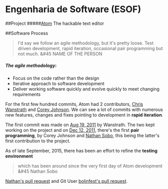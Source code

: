 # Engenharia de Software (__ESOF__)
##Project
#####[Atom](https://atom.io)  The hackable text editor

##Software Process
> I'd say we follow an agile methodology, but it's pretty loose. Test driven development, rapid iteration, occasional pair programming but not much.
> &#45 NAME OF THE PERSON

##### The agile methodology:
* Focus on the code rather than the design
* Iterative approach to software development
* Deliver working software quickly and evolve quickly to meet changing requirements

For the first few hundred commits, Atom had 2 contributors, [Chris Wanstrath](https://github.com/defunkt) and [Corey Johnson](https://github.com/probablycorey). We can see a lot of commits with numerous new features, changes and fixes pointing to development in **rapid iteration**.

The first commit was made on [Aug 19, 2011](https://github.com/atom/atom/commit/3a09528a62f29e86bc15140a13d1bdbd9322e0e9) by Wanstrath. The two kept working on the project and on [Dec 12, 2011](https://github.com/atom/atom/commit/0dd6df1ab6c1e4adba429bc7bbabc52d7842b3e2), there's the first **pair programming**, by Corey Johnson and [Nathan Sobo](https://github.com/nathansobo), this being the latter's first contribution to the project.

As of late September, 2015, there has been an effort to refine the **testing environment**
>which has been around since the very first day of Atom development
> &#45 Nathan Sobo

[Nathan's pull request](https://github.com/atom/atom/pull/8968) and Git User [bolinfest's pull request](https://github.com/atom/atom/pull/8917).
